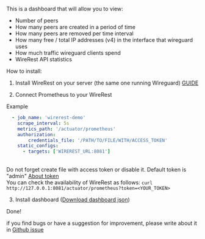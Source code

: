 

This is a dashboard that will allow you to view:
- Number of peers
- How many peers are created in a period of time
- How many peers are removed per time interval
- How many free / total IP addresses (v4) in the interface that wireguard uses
- How much traffic wireguard clients spend
- WireRest API statistics

How to install:

1. Install WireRest on your server (the same one running Wireguard)  [GUIDE](https://github.com/FokiDoki/WireRest#how-to-run)

2. Connect Prometheus to your WireRest

Example
```yaml
  - job_name: 'wirerest-demo'
    scrape_interval: 5s
    metrics_path: '/actuator/prometheus'
    authorization:
        credentials_file: '/PATH/TO/FILE/WITH/ACCESS_TOKEN'
    static_configs:
      - targets: ['WIREREST_URL:8081']
```
\
Do not forget create file with access token or disable it. Default token is "admin" [About token](https://github.com/FokiDoki/WireRest#token-authentication) \
You can check the availability of WireRest as follows:
`curl http://127.0.0.1:8081/actuator/prometheus?token=<YOUR_TOKEN>`

3. Install dashboard ([Download dashboard json](https://raw.githubusercontent.com/FokiDoki/WireRest/master/grafana/grafana_dashboard.json))

Done!

if you find bugs or have a suggestion for improvement, please write about it in [Github issue](https://github.com/FokiDoki/WireRest)

